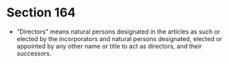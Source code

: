 # Section 164

- “Directors” means natural persons designated in the articles as such or elected by the incorporators and natural persons designated, elected or appointed by any other name or title to act as directors, and their successors.
